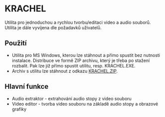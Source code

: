 # KRACHEL
Utilita pro jednoduchou a rychlou tvorbu/editaci video a audio souborů. Utilita je dále vyvíjena dle požadavků uživatelů.

## Použití
* Utilita pro MS Windows, kterou lze stáhnout a přímo spustit bez nutnosti instalace. Distribuce ve formě ZIP archivu, který je třeba po stažení rozbalit. Pak lze již přímo spustit utilitu, resp. KRACHEL.EXE.
* Archiv s utilitu lze stáhnout z odkazu [KRACHEL.ZIP](https://www.cernyweb.cz/KRACHEL/KRACHEL.zip). 

## Hlavní funkce
* Audio extraktor - extrahování audio stopy z video souboru
* Video editor - tvorba video souboru na základě audio stopy a obrazové grafiky

 
